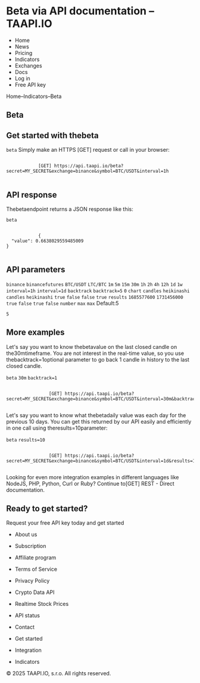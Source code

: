 # Beta via API documentation – TAAPI.IO

- Home
- News
- Pricing
- Indicators
- Exchanges
- Docs
- Log in
- Free API key

Home–Indicators–Beta


## Beta

## Get started with thebeta
`beta` Simply make an HTTPS [GET] request or call in your browser:


```

			[GET] https://api.taapi.io/beta?secret=MY_SECRET&exchange=binance&symbol=BTC/USDT&interval=1h
		
```

## API response
Thebetaendpoint returns a JSON response like this:

`beta` 
```

			{
  "value": 0.6638029559485009
}
		
```

## API parameters
`binance` `binancefutures` `BTC/USDT` `LTC/BTC` `1m` `5m` `15m` `30m` `1h` `2h` `4h` `12h` `1d` `1w` `interval=1h` `interval=1d` `backtrack` `backtrack=5` `0` `chart` `candles` `heikinashi` `candles` `heikinashi` `true` `false` `false` `true` `results` `1685577600` `1731456000` `true` `false` `true` `false` `number` `max` `max` Default:5

`5` 
## More examples
Let's say you want to know thebetavalue on the last closed candle on the30mtimeframe. You are not interest in the real-time value, so you use thebacktrack=1optional parameter to go back 1 candle in history to the last closed candle.

`beta` `30m` `backtrack=1` 
```

				[GET] https://api.taapi.io/beta?secret=MY_SECRET&exchange=binance&symbol=BTC/USDT&interval=30m&backtrack=1
			
```
Let's say you want to know what thebetadaily value was each day for the previous 10 days. You can get this returned by our API easily and efficiently in one call using theresults=10parameter:

`beta` `results=10` 
```

				[GET] https://api.taapi.io/beta?secret=MY_SECRET&exchange=binance&symbol=BTC/USDT&interval=1d&results=10
			
```
Looking for even more integration examples in different languages like NodeJS, PHP, Python, Curl or Ruby? Continue to[GET] REST - Direct documentation.


## Ready to get started?
Request your free API key today and get started

- About us
- Subscription
- Affiliate program
- Terms of Service
- Privacy Policy
- Crypto Data API
- Realtime Stock Prices
- API status
- Contact

- Get started
- Integration
- Indicators

© 2025 TAAPI.IO, s.r.o. All rights reserved.

